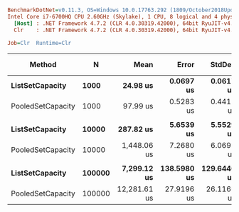 ``` ini

BenchmarkDotNet=v0.11.3, OS=Windows 10.0.17763.292 (1809/October2018Update/Redstone5)
Intel Core i7-6700HQ CPU 2.60GHz (Skylake), 1 CPU, 8 logical and 4 physical cores
  [Host] : .NET Framework 4.7.2 (CLR 4.0.30319.42000), 64bit RyuJIT-v4.7.3324.0
  Clr    : .NET Framework 4.7.2 (CLR 4.0.30319.42000), 64bit RyuJIT-v4.7.3324.0

Job=Clr  Runtime=Clr  

```
|            Method |      N |         Mean |       Error |      StdDev | Ratio | RatioSD | Gen 0/1k Op | Gen 1/1k Op | Gen 2/1k Op | Allocated Memory/Op |
|------------------ |------- |-------------:|------------:|------------:|------:|--------:|------------:|------------:|------------:|--------------------:|
|   **ListSetCapacity** |   **1000** |     **24.98 us** |   **0.0697 us** |   **0.0617 us** |  **1.00** |    **0.00** |    **128.0212** |           **-** |           **-** |            **403302 B** |
| PooledSetCapacity |   1000 |     97.99 us |   0.5283 us |   0.4412 us |  3.92 |    0.02 |           - |           - |           - |                   - |
|                   |        |              |             |             |       |         |             |             |             |                     |
|   **ListSetCapacity** |  **10000** |    **287.82 us** |   **5.6539 us** |   **5.5529 us** |  **1.00** |    **0.00** |   **1265.6250** |           **-** |           **-** |           **4005600 B** |
| PooledSetCapacity |  10000 |  1,448.06 us |   7.2680 us |   6.0691 us |  5.02 |    0.10 |           - |           - |           - |                   - |
|                   |        |              |             |             |       |         |             |             |             |                     |
|   **ListSetCapacity** | **100000** |  **7,299.12 us** | **138.5980 us** | **129.6446 us** |  **1.00** |    **0.00** |   **7992.1875** |   **7968.7500** |   **7968.7500** |          **40003200 B** |
| PooledSetCapacity | 100000 | 12,281.61 us |  27.9196 us |  26.1160 us |  1.68 |    0.03 |           - |           - |           - |                   - |
